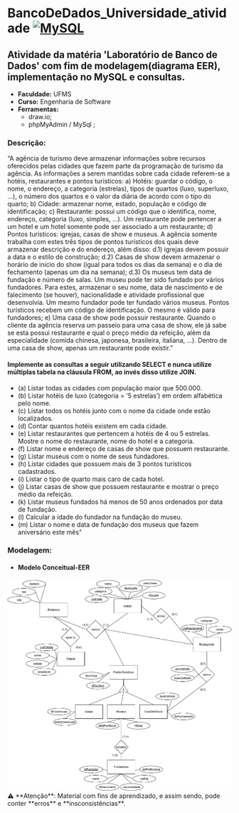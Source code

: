 # BancoDeDados_Universidade_atividade [![MySQL](https://img.shields.io/badge/MySQL-4479A1?style=for-the-badge&logo=mysql&logoColor=white)](https://www.mysql.com/)
## Atividade da matéria 'Laboratório de Banco de Dados' com fim de modelagem(diagrama EER), implementação no MySQL e consultas.
* **Faculdade:** UFMS
* **Curso:** Engenharia de Software
* **Ferramentas:**
  - draw.io;
  - phpMyAdmin / MySql ;
 
### Descrição:
 “A agência de turismo deve armazenar informações sobre recursos oferecidos pelas cidades que fazem parte da programação de turismo
 da agência. As informações a serem mantidas sobre cada cidade referem-se a hotéis, restaurantes e pontos turísticos: a) Hotéis: 
 guardar o código, o nome, o endereço, a categoria (estrelas), tipos de quartos (luxo, superluxo, ...), o número dos quartos e o
 valor da diária de acordo com o tipo do quarto; b) Cidade: armazenar nome, estado, população e código de identificação; c) Restaurante:
 possui um código que o identifica, nome, endereço, categoria (luxo, simples, ...). Um restaurante pode pertencer a um hotel e um hotel 
 somente pode ser associado a um restaurante; d) Pontos turísticos: igrejas, casas de show e museus. A agência somente trabalha com estes
 três tipos de pontos turísticos dos quais deve armazenar descrição e do endereço, além disso: d.1) igrejas devem possuir a data e o estilo
 de construção; d.2) Casas de show devem armazenar o horário de início do show (igual para todos os dias da semana) e o dia de fechamento 
 (apenas um dia na semana); d.3) Os museus tem data de fundação e número de salas. Um museu pode ter sido fundado por vários fundadores. 
 Para estes, armazenar o seu nome, data de nascimento e de falecimento (se houver), nacionalidade e atividade profissional que desenvolvia. 
 Um mesmo fundador pode ter fundado vários museus. Pontos turísticos recebem um código de identificação. O mesmo é válido para fundadores; 
 e) Uma casa de show pode possuir restaurante. Quando o cliente da agência reserva um passeio para uma casa de show, ele já sabe se esta 
 possui restaurante e qual o preço médio da refeição, além da especialidade  (comida chinesa, japonesa, brasileira, italiana, ...). Dentro
 de uma casa de show, apenas um restaurante pode existir.”
#### Implemente as consultas a seguir utilizando SELECT e nunca utilize múltiplas tabela na cláusula FROM, ao invés disso utilize JOIN.
- (a) Listar todas as cidades com população maior que 500.000.
- (b) Listar hotéis de luxo (categoria = ’5 estrelas’) em ordem alfabética pelo nome.
- (c) Listar todos os hotéis junto com o nome da cidade onde estão localizados.
- (d) Contar quantos hotéis existem em cada cidade.
- (e) Listar restaurantes que pertencem a hotéis de 4 ou 5 estrelas. Mostre o nome do
 restaurante, nome do hotel e a categoria.
- (f) Listar nome e endereço de casas de show que possuem restaurante.
- (g) Listar museus com o nome de seus fundadores.
- (h) Listar cidades que possuem mais de 3 pontos turísticos cadastrados.
- (i) Listar o tipo de quarto mais caro de cada hotel.
- (j) Listar casas de show que possuem restaurante e mostrar o preço médio da refeição.
- (k) Listar museus fundados há menos de 50 anos ordenados por data de fundação.
- (l) Calcular a idade do fundador na fundação do museu.
- (m) Listar o nome e data de fundação dos museus que fazem aniversário este mês"
 ### Modelagem:
 * #### **Modelo Conceitual**-EER
 <!--* ![imagem modelo conceitual EER](./ERR.drawio.png);-->
<div align="center">
  <img src="./AgenciaTurismoWhite.drawio.png" alt="imagem modelo conceitual EER" width="700"/>
</div>
<!--
* #### **Modelo Lógico**
 <!--* ![imagem modelo conceitual EER](./ERR.drawio.png);-->
 <!--
<div align="center">
  <img src="modeloLogicoVisual.png" alt="imagem modelo lógico" width="700"/>
</div>
<!--
* #### **Modelo Físico**
  - [Documento Script SQL](./universidade.sql)
 -->
⚠ **Atenção**: Material com fins de aprendizado, e assim sendo, pode conter **erros** e **insconsistências**.
<!--
* ### **Links e material de apoio** 📖
 - [Curso Banco de Dados - Metropole Digital]([./universidade.sql](https://materialpublic.imd.ufrn.br/curso/disciplina/3/73/8/6))
 - [Tipos de dados MySQL](https://pt.myservername.com/mysql-data-types-what-are-different-data-types-mysql#goog_rewarded)
 - **WELLING**, Luke; **THOMSON**, Laura. **PHP e MySQL: Desenvolvimento Web**. 5. ed. Rio de Janeiro: Campus/Elsevier, 2010.
-->
 
    





